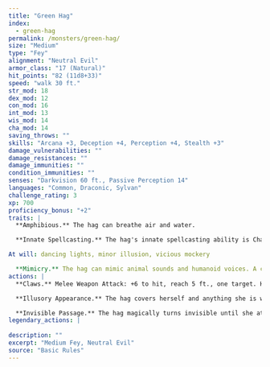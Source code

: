 ```yaml
---
title: "Green Hag"
index:
  - green-hag
permalink: /monsters/green-hag/
size: "Medium"
type: "Fey"
alignment: "Neutral Evil"
armor_class: "17 (Natural)"
hit_points: "82 (11d8+33)"
speed: "walk 30 ft."
str_mod: 18
dex_mod: 12
con_mod: 16
int_mod: 13
wis_mod: 14
cha_mod: 14
saving_throws: ""
skills: "Arcana +3, Deception +4, Perception +4, Stealth +3"
damage_vulnerabilities: ""
damage_resistances: ""
damage_immunities: ""
condition_immunities: ""
senses: "Darkvision 60 ft., Passive Perception 14"
languages: "Common, Draconic, Sylvan"
challenge_rating: 3
xp: 700
proficiency_bonus: "+2"
traits: |
  **Amphibious.** The hag can breathe air and water.

  **Innate Spellcasting.** The hag's innate spellcasting ability is Charisma (spell save DC 12). She can innately cast the following spells, requiring no material components:

At will: dancing lights, minor illusion, vicious mockery

  **Mimicry.** The hag can mimic animal sounds and humanoid voices. A creature that hears the sounds can tell they are imitations with a successful DC 14 Wisdom (Insight) check.
actions: |
  **Claws.** Melee Weapon Attack: +6 to hit, reach 5 ft., one target. Hit: 13 (2d8 + 4) slashing damage.

  **Illusory Appearance.** The hag covers herself and anything she is wearing or carrying with a magical illusion that makes her look like another creature of her general size and humanoid shape. The illusion ends if the hag takes a bonus action to end it or if she dies. The changes wrought by this effect fail to hold up to physical inspection. For example, the hag could appear to have smooth skin, but someone touching her would feel her rough flesh. Otherwise, a creature must take an action to visually inspect the illusion and succeed on a DC 20 Intelligence (Investigation) check to discern that the hag is disguised.

  **Invisible Passage.** The hag magically turns invisible until she attacks or casts a spell, or until her concentration ends (as if concentrating on a spell). While invisible, she leaves no physical evidence of her passage, so she can be tracked only by magic. Any equipment she wears or carries is invisible with her.  
legendary_actions: |
  
description: ""
excerpt: "Medium Fey, Neutral Evil"
source: "Basic Rules"
---
```

